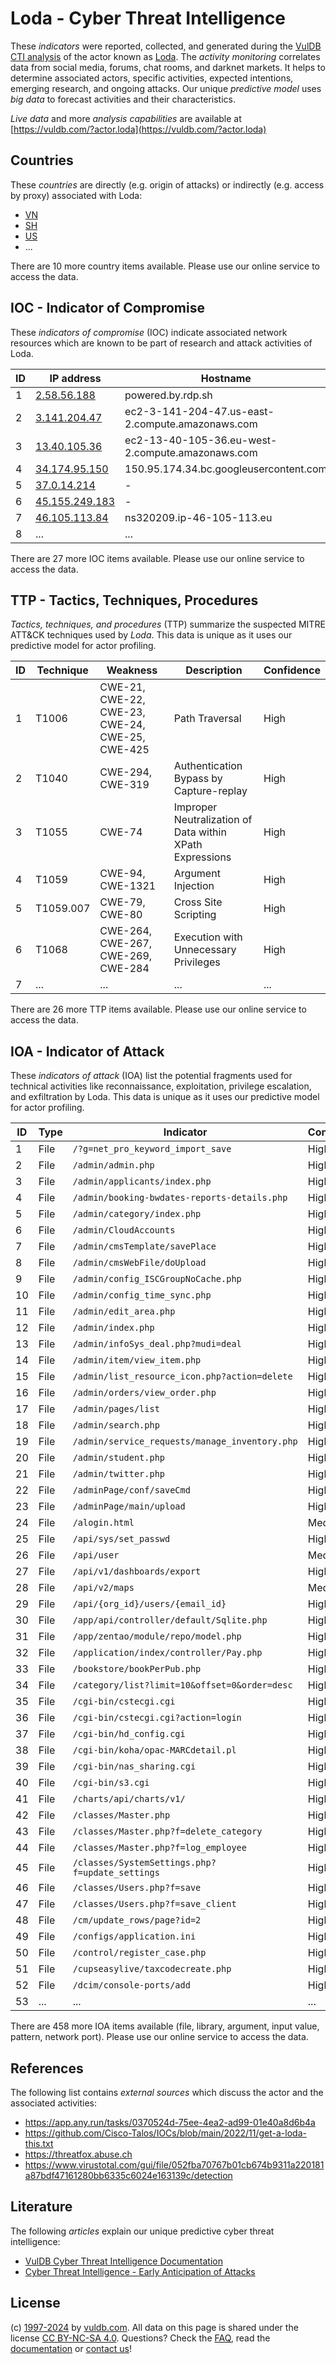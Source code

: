 # Loda - Cyber Threat Intelligence

These _indicators_ were reported, collected, and generated during the [VulDB CTI analysis](https://vuldb.com/?kb.cti) of the actor known as [Loda](https://vuldb.com/?actor.loda). The _activity monitoring_ correlates data from social media, forums, chat rooms, and darknet markets. It helps to determine associated actors, specific activities, expected intentions, emerging research, and ongoing attacks. Our unique _predictive model_ uses _big data_ to forecast activities and their characteristics.

_Live data_ and more _analysis capabilities_ are available at [https://vuldb.com/?actor.loda](https://vuldb.com/?actor.loda)

## Countries

These _countries_ are directly (e.g. origin of attacks) or indirectly (e.g. access by proxy) associated with Loda:

* [VN](https://vuldb.com/?country.vn)
* [SH](https://vuldb.com/?country.sh)
* [US](https://vuldb.com/?country.us)
* ...

There are 10 more country items available. Please use our online service to access the data.

## IOC - Indicator of Compromise

These _indicators of compromise_ (IOC) indicate associated network resources which are known to be part of research and attack activities of Loda.

ID | IP address | Hostname | Campaign | Confidence
-- | ---------- | -------- | -------- | ----------
1 | [2.58.56.188](https://vuldb.com/?ip.2.58.56.188) | powered.by.rdp.sh | - | High
2 | [3.141.204.47](https://vuldb.com/?ip.3.141.204.47) | ec2-3-141-204-47.us-east-2.compute.amazonaws.com | - | Medium
3 | [13.40.105.36](https://vuldb.com/?ip.13.40.105.36) | ec2-13-40-105-36.eu-west-2.compute.amazonaws.com | - | Medium
4 | [34.174.95.150](https://vuldb.com/?ip.34.174.95.150) | 150.95.174.34.bc.googleusercontent.com | - | Medium
5 | [37.0.14.214](https://vuldb.com/?ip.37.0.14.214) | - | - | High
6 | [45.155.249.183](https://vuldb.com/?ip.45.155.249.183) | - | - | High
7 | [46.105.113.84](https://vuldb.com/?ip.46.105.113.84) | ns320209.ip-46-105-113.eu | - | High
8 | ... | ... | ... | ...

There are 27 more IOC items available. Please use our online service to access the data.

## TTP - Tactics, Techniques, Procedures

_Tactics, techniques, and procedures_ (TTP) summarize the suspected MITRE ATT&CK techniques used by _Loda_. This data is unique as it uses our predictive model for actor profiling.

ID | Technique | Weakness | Description | Confidence
-- | --------- | -------- | ----------- | ----------
1 | T1006 | CWE-21, CWE-22, CWE-23, CWE-24, CWE-25, CWE-425 | Path Traversal | High
2 | T1040 | CWE-294, CWE-319 | Authentication Bypass by Capture-replay | High
3 | T1055 | CWE-74 | Improper Neutralization of Data within XPath Expressions | High
4 | T1059 | CWE-94, CWE-1321 | Argument Injection | High
5 | T1059.007 | CWE-79, CWE-80 | Cross Site Scripting | High
6 | T1068 | CWE-264, CWE-267, CWE-269, CWE-284 | Execution with Unnecessary Privileges | High
7 | ... | ... | ... | ...

There are 26 more TTP items available. Please use our online service to access the data.

## IOA - Indicator of Attack

These _indicators of attack_ (IOA) list the potential fragments used for technical activities like reconnaissance, exploitation, privilege escalation, and exfiltration by Loda. This data is unique as it uses our predictive model for actor profiling.

ID | Type | Indicator | Confidence
-- | ---- | --------- | ----------
1 | File | `/?g=net_pro_keyword_import_save` | High
2 | File | `/admin/admin.php` | High
3 | File | `/admin/applicants/index.php` | High
4 | File | `/admin/booking-bwdates-reports-details.php` | High
5 | File | `/admin/category/index.php` | High
6 | File | `/admin/CloudAccounts` | High
7 | File | `/admin/cmsTemplate/savePlace` | High
8 | File | `/admin/cmsWebFile/doUpload` | High
9 | File | `/admin/config_ISCGroupNoCache.php` | High
10 | File | `/admin/config_time_sync.php` | High
11 | File | `/admin/edit_area.php` | High
12 | File | `/admin/index.php` | High
13 | File | `/admin/infoSys_deal.php?mudi=deal` | High
14 | File | `/admin/item/view_item.php` | High
15 | File | `/admin/list_resource_icon.php?action=delete` | High
16 | File | `/admin/orders/view_order.php` | High
17 | File | `/admin/pages/list` | High
18 | File | `/admin/search.php` | High
19 | File | `/admin/service_requests/manage_inventory.php` | High
20 | File | `/admin/student.php` | High
21 | File | `/admin/twitter.php` | High
22 | File | `/adminPage/conf/saveCmd` | High
23 | File | `/adminPage/main/upload` | High
24 | File | `/alogin.html` | Medium
25 | File | `/api/sys/set_passwd` | High
26 | File | `/api/user` | Medium
27 | File | `/api/v1/dashboards/export` | High
28 | File | `/api/v2/maps` | Medium
29 | File | `/api/{org_id}/users/{email_id}` | High
30 | File | `/app/api/controller/default/Sqlite.php` | High
31 | File | `/app/zentao/module/repo/model.php` | High
32 | File | `/application/index/controller/Pay.php` | High
33 | File | `/bookstore/bookPerPub.php` | High
34 | File | `/category/list?limit=10&offset=0&order=desc` | High
35 | File | `/cgi-bin/cstecgi.cgi` | High
36 | File | `/cgi-bin/cstecgi.cgi?action=login` | High
37 | File | `/cgi-bin/hd_config.cgi` | High
38 | File | `/cgi-bin/koha/opac-MARCdetail.pl` | High
39 | File | `/cgi-bin/nas_sharing.cgi` | High
40 | File | `/cgi-bin/s3.cgi` | High
41 | File | `/charts/api/charts/v1/` | High
42 | File | `/classes/Master.php` | High
43 | File | `/classes/Master.php?f=delete_category` | High
44 | File | `/classes/Master.php?f=log_employee` | High
45 | File | `/classes/SystemSettings.php?f=update_settings` | High
46 | File | `/classes/Users.php?f=save` | High
47 | File | `/classes/Users.php?f=save_client` | High
48 | File | `/cm/update_rows/page?id=2` | High
49 | File | `/configs/application.ini` | High
50 | File | `/control/register_case.php` | High
51 | File | `/cupseasylive/taxcodecreate.php` | High
52 | File | `/dcim/console-ports/add` | High
53 | ... | ... | ...

There are 458 more IOA items available (file, library, argument, input value, pattern, network port). Please use our online service to access the data.

## References

The following list contains _external sources_ which discuss the actor and the associated activities:

* https://app.any.run/tasks/0370524d-75ee-4ea2-ad99-01e40a8d6b4a
* https://github.com/Cisco-Talos/IOCs/blob/main/2022/11/get-a-loda-this.txt
* https://threatfox.abuse.ch
* https://www.virustotal.com/gui/file/052fba70767b01cb674b9311a220181a87bdf47161280bb6335c6024e163139c/detection

## Literature

The following _articles_ explain our unique predictive cyber threat intelligence:

* [VulDB Cyber Threat Intelligence Documentation](https://vuldb.com/?kb.cti)
* [Cyber Threat Intelligence - Early Anticipation of Attacks](https://www.scip.ch/en/?labs.20201022)

## License

(c) [1997-2024](https://vuldb.com/?kb.changelog) by [vuldb.com](https://vuldb.com/?kb.about). All data on this page is shared under the license [CC BY-NC-SA 4.0](https://creativecommons.org/licenses/by-nc-sa/4.0/). Questions? Check the [FAQ](https://vuldb.com/?kb.faq), read the [documentation](https://vuldb.com/?kb) or [contact us](https://vuldb.com/?contact)!
